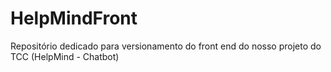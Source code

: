 # HelpMindFront
Repositório dedicado para versionamento do front end do nosso projeto do TCC (HelpMind - Chatbot)

